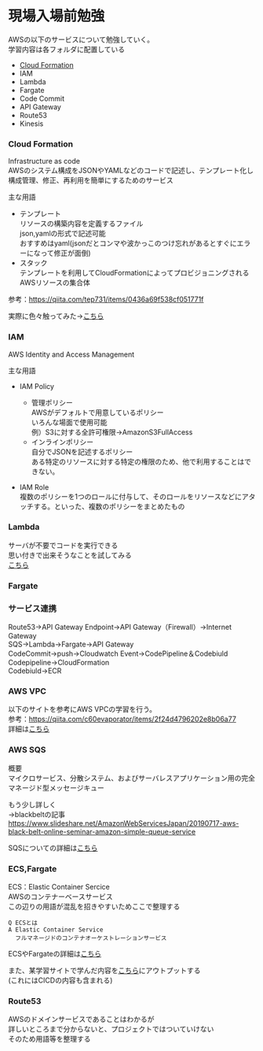 # 現場入場前勉強  

AWSの以下のサービスについて勉強していく。  
学習内容は各フォルダに配置している  

- [Cloud Formation](#cloud-formation)  
- IAM  
- Lambda  
- Fargate  
- Code Commit  
- API Gateway  
- Route53  
- Kinesis  

### Cloud Formation  

Infrastructure as code  
AWSのシステム構成をJSONやYAMLなどのコードで記述し、テンプレート化し  
構成管理、修正、再利用を簡単にするためのサービス  

主な用語  
- テンプレート  
  リソースの構築内容を定義するファイル  
  json,yamlの形式で記述可能  
  おすすめはyaml(jsonだとコンマや波かっこのつけ忘れがあるとすぐにエラーになって修正が面倒)  
- スタック  
  テンプレートを利用してCloudFormationによってプロビジョニングされるAWSリソースの集合体  

参考：https://qiita.com/tep731/items/0436a69f538cf051771f  

実際に色々触ってみた→[こちら](./Cloud%20Formation/readme.md)  


### IAM  

AWS Identity and Access Management  

主な用語  
- IAM Policy  
  - 管理ポリシー  
    AWSがデフォルトで用意しているポリシー  
    いろんな場面で使用可能  
    例）S3に対する全許可権限→AmazonS3FullAccess  
  - インラインポリシー  
    自分でJSONを記述するポリシー  
    ある特定のリソースに対する特定の権限のため、他で利用することはできない。  

- IAM Role  
  複数のポリシーを1つのロールに付与して、そのロールをリソースなどにアタッチする。といった、複数のポリシーをまとめたもの  

### Lambda  

サーバが不要でコードを実行できる  
思い付きで出来そうなことを試してみる  
[こちら](./Lambda/readme.md)  

### Fargate  

### サービス連携  
Route53→API Gateway Endpoint→API Gateway（Firewall）→Internet Gateway  
SQS→Lambda→Fargate→API Gateway  
CodeCommit→push→Cloudwatch Event→CodePipeline＆Codebiuld  
  Codepipeline→CloudFormation  
  Codebiuld→ECR  

### AWS VPC  
以下のサイトを参考にAWS VPCの学習を行う。  
参考：https://qiita.com/c60evaporator/items/2f24d4796202e8b06a77  
詳細は[こちら](./VPC/readme.md)  


### AWS SQS  

概要  
マイクロサービス、分散システム、およびサーバレスアプリケーション用の完全マネージド型メッセージキュー  

もう少し詳しく  
→blackbeltの記事 https://www.slideshare.net/AmazonWebServicesJapan/20190717-aws-black-belt-online-seminar-amazon-simple-queue-service  

SQSについての詳細は[こちら](./SQS/readme.md)  


### ECS,Fargate  

ECS：Elastic Container Sercice  
AWSのコンテナーベースサービス  
この辺りの用語が混乱を招きやすいためここで整理する  

```
Q ECSとは
A Elastic Container Service
  フルマネージドのコンテナオーケストレーションサービス
```

ECSやFargateの詳細は[こちら](./ECS,Fargate/readme.md)  

また、某学習サイトで学んだ内容を[こちら](./learning/readme.md)にアウトプットする  
(これにはCICDの内容も含まれる)


### Route53  

AWSのドメインサービスであることはわかるが  
詳しいところまで分からないと、プロジェクトではついていけない  
そのため用語等を整理する  



